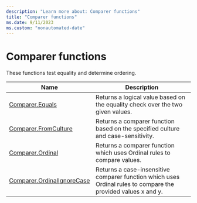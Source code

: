 ```yaml
---
description: "Learn more about: Comparer functions"
title: "Comparer functions"
ms.date: 9/11/2023
ms.custom: "nonautomated-date"
---
```

# Comparer functions

These functions test equality and determine ordering.

|Name|Description|
|------------|---------------|
|[Comparer.Equals](comparer-equals.md)|Returns a logical value based on the equality check over the two given values.|
|[Comparer.FromCulture](comparer-fromculture.md)|Returns a comparer function based on the specified culture and case-sensitivity.|
|[Comparer.Ordinal](comparer-ordinal.md)|Returns a comparer function which uses Ordinal rules to compare values.|
|[Comparer.OrdinalIgnoreCase](comparer-ordinalignorecase.md)|Returns a case-insensitive comparer function which uses Ordinal rules to compare the provided values x and y.|
